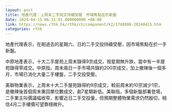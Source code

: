 ```yaml
---
layout: post
title: 地產代理：上周末二手成交持續受壓　市場焦點在於新盤
date: 2024-04-15 06:11:01.000000000 +08:00
link: https://news.rthk.hk/rthk/ch/component/k2/1748880-20240415.htm
categories: rthk
---
```


地產代理表示，在剛過去的星期六、日的二手交投持續受壓，因市場焦點在於一手新盤。

中原地產表示，十大二手屋苑上周末錄得9宗成交，按星期無升跌，當中有一半屋苑錄得零成交。中原指，周末兩日一手市場共錄約200宗成交，加上撤辣後一個多月，市場已消化大量二手樓盤，二手交投受壓。

美聯物業表示，上周末十大二手屋苑錄得約9宗成交，較前周末約10宗減少1宗，是撤辣後首個周末重回單位數成交，創7星期新低。美聯指，多個新盤部署登場，二手業主叫價議幅收窄，影響近日二手交投量，但預期整體物業需求仍然殷切，相信4月二手樓價可望靠穩微升。

